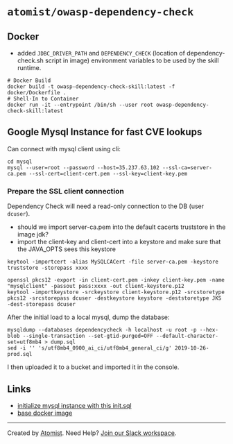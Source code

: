 # `atomist/owasp-dependency-check`

<!---atomist-skill-readme:start--->

<!---atomist-skill-readme:end--->

## Docker

* added `JDBC_DRIVER_PATH` and `DEPENDENCY_CHECK` (location of dependency-check.sh script in image) environment variables
to be used by the skill runtime.

```
# Docker Build
docker build -t owasp-dependency-check-skill:latest -f docker/Dockerfile .
# Shell-In to Container
docker run -it --entrypoint /bin/sh --user root owasp-dependency-check-skill:latest
```

## Google Mysql Instance for fast CVE lookups

Can connect with mysql client using cli:

```
cd mysql
mysql --user=root --password --host=35.237.63.102 --ssl-ca=server-ca.pem --ssl-cert=client-cert.pem --ssl-key=client-key.pem
```

### Prepare the SSL client connection

Dependency Check will need a read-only connection to the DB (user `dcuser`).

* should we import server-ca.pem into the default cacerts truststore in the image jdk?
* import the client-key and client-cert into a keystore and make sure that the JAVA_OPTS sees this keystore

```
keytool -importcert -alias MySQLCACert -file server-ca.pem -keystore truststore -storepass xxxx

openssl pkcs12 -export -in client-cert.pem -inkey client-key.pem -name "mysqlclient" -passout pass:xxxx -out client-keystore.p12
keytool -importkeystore -srckeystore client-keystore.p12 -srcstoretype pkcs12 -srcstorepass dcuser -destkeystore keystore -deststoretype JKS -dest-storepass dcuser
```

After the initial load to a local mysql, dump the database:

```
mysqldump --databases dependencycheck -h localhost -u root -p --hex-blob --single-transaction --set-gtid-purged=OFF --default-character-set=utf8mb4 > dump.sql
sed -i '' 's/utf8mb4_0900_ai_ci/utf8mb4_general_ci/g' 2019-10-26-prod.sql
```

I then uploaded it to a bucket and imported it in the console.

## Links

- [initialize mysql instance with this init.sql][init.sql]
- [base docker image][base-docker-image]

[base-docker-image]: https://hub.docker.com/r/owasp/dependency-check
[init.sql]: https://github.com/jeremylong/DependencyCheck/blob/main/core/src/main/resources/data/initialize_mysql.sql

---

Created by [Atomist][atomist]. Need Help? [Join our Slack workspace][slack].

[atomist]: https://atomist.com/ "Atomist - How Teams Deliver Software"
[slack]: https://join.atomist.com/ "Atomist Community Slack"
